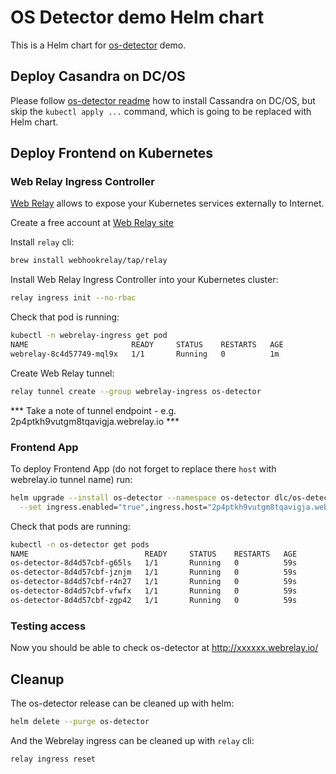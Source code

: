 # OS Detector demo Helm chart

This is a Helm chart for [os-detector](https://github.com/mesosphere/dcos-kubernetes-quickstart/blob/master/examples/os-detector/os-detector.md) demo.

## Deploy Casandra on DC/OS

Please follow [os-detector readme](https://github.com/mesosphere/dcos-kubernetes-quickstart/blob/master/examples/os-detector/os-detector.md#os-detector) how to install Cassandra on DC/OS, but skip the `kubectl apply ...` command, which is going to be replaced with Helm chart.

## Deploy Frontend on Kubernetes

### Web Relay Ingress Controller

[Web Relay](https://webhookrelay.com) allows to expose your Kubernetes services externally to Internet.

Create a free account at [Web Relay site](https://webhookrelay.com)

Install `relay` cli:

```bash
brew install webhookrelay/tap/relay
```

Install Web Relay Ingress Controller into your Kubernetes cluster:

```bash
relay ingress init --no-rbac
```

Check that pod is running:

```bash
kubectl -n webrelay-ingress get pod
NAME                       READY     STATUS    RESTARTS   AGE
webrelay-8c4d57749-mql9x   1/1       Running   0          1m
```

Create Web Relay tunnel:

```bash
relay tunnel create --group webrelay-ingress os-detector
```
*** Take a note of tunnel endpoint - e.g. 2p4ptkh9vutgm8tqavigja.webrelay.io ***


### Frontend App

To deploy Frontend App (do not forget to replace there `host` with webrelay.io tunnel name) run:
```bash
helm upgrade --install os-detector --namespace os-detector dlc/os-detector \
  --set ingress.enabled="true",ingress.host="2p4ptkh9vutgm8tqavigja.webrelay.io"
```

Check that pods are running:
```bash
kubectl -n os-detector get pods
NAME                          READY     STATUS    RESTARTS   AGE
os-detector-8d4d57cbf-g65ls   1/1       Running   0          59s
os-detector-8d4d57cbf-jznjm   1/1       Running   0          59s
os-detector-8d4d57cbf-r4n27   1/1       Running   0          59s
os-detector-8d4d57cbf-vfwfx   1/1       Running   0          59s
os-detector-8d4d57cbf-zgp42   1/1       Running   0          59s
```

### Testing access

Now you should be able to check os-detector at http://xxxxxx.webrelay.io/

## Cleanup

The os-detector release can be cleaned up with helm:

```bash
helm delete --purge os-detector
```

And the Webrelay ingress can be cleaned up with `relay` cli:

```bash
relay ingress reset
```
